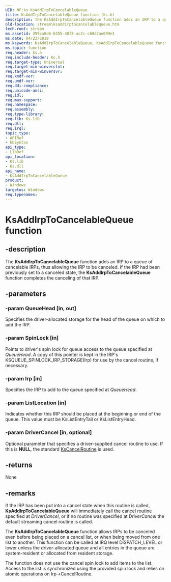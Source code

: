 ```yaml
---
UID: NF:ks.KsAddIrpToCancelableQueue
title: KsAddIrpToCancelableQueue function (ks.h)
description: The KsAddIrpToCancelableQueue function adds an IRP to a queue of cancelable IRPs, thus allowing the IRP to be canceled. If the IRP had been previously set to a canceled state, the KsAddIrpToCancelableQueue function completes the canceling of that IRP.
old-location: stream\ksaddirptocancelablequeue.htm
tech.root: stream
ms.assetid: 399ca0d6-6355-40f8-ac2c-c69d7ae699e1
ms.date: 04/23/2018
ms.keywords: KsAddIrpToCancelableQueue, KsAddIrpToCancelableQueue function [Streaming Media Devices], ks/KsAddIrpToCancelableQueue, ksfunc_8a3caaa5-29ca-4c55-a3f6-8214808954b3.xml, stream.ksaddirptocancelablequeue
ms.topic: function
req.header: ks.h
req.include-header: Ks.h
req.target-type: Universal
req.target-min-winverclnt: 
req.target-min-winversvr: 
req.kmdf-ver: 
req.umdf-ver: 
req.ddi-compliance: 
req.unicode-ansi: 
req.idl: 
req.max-support: 
req.namespace: 
req.assembly: 
req.type-library: 
req.lib: Ks.lib
req.dll: 
req.irql: 
topic_type:
- APIRef
- kbSyntax
api_type:
- LibDef
api_location:
- Ks.lib
- Ks.dll
api_name:
- KsAddIrpToCancelableQueue
product:
- Windows
targetos: Windows
req.typenames: 
---
```


# KsAddIrpToCancelableQueue function


## -description


The <b>KsAddIrpToCancelableQueue</b> function adds an IRP to a queue of cancelable IRPs, thus allowing the IRP to be canceled. If the IRP had been previously set to a canceled state, the <b>KsAddIrpToCancelableQueue </b>function completes the canceling of that IRP. 


## -parameters




### -param QueueHead [in, out]

Specifies the driver-allocated storage for the head of the queue on which to add the IRP.


### -param SpinLock [in]

Points to driver's spin lock for queue access to the queue specified at <i>QueueHead</i>. A copy of this pointer is kept in the IRP's KSQUEUE_SPINLOCK_IRP_STORAGE(Irp) for use by the cancel routine, if necessary.


### -param Irp [in]

Specifies the IRP to add to the queue specified at <i>QueueHead</i>.


### -param ListLocation [in]

Indicates whether this IRP should be placed at the beginning or end of the queue. This value must be KsListEntryTail or KsListEntryHead.


### -param DriverCancel [in, optional]

Optional parameter that specifies a driver-supplied cancel routine to use. If this is <b>NULL</b>, the standard <a href="https://docs.microsoft.com/previous-versions/ff561011(v=vs.85)">KsCancelRoutine</a> is used.


## -returns



None




## -remarks



If the IRP has been put into a cancel state when this routine is called, <b>KsAddIrpToCancelableQueue</b> will immediately call the cancel routine specified at <i>DriverCancel</i>, or if no routine was specified at <i>DriverCancel </i>the default streaming cancel routine is called.

The <b>KsAddIrpToCancelableQueue</b> function allows IRPs to be canceled even before being placed on a cancel list, or when being moved from one list to another. This function can be called at IRQ level DISPATCH_LEVEL or lower unless the driver-allocated queue and all entries in the queue are system-resident or allocated from resident storage.

The function does not use the cancel spin lock to add items to the list. Access to the list is synchronized using the provided spin lock and relies on atomic operations on Irp->CancelRoutine.



